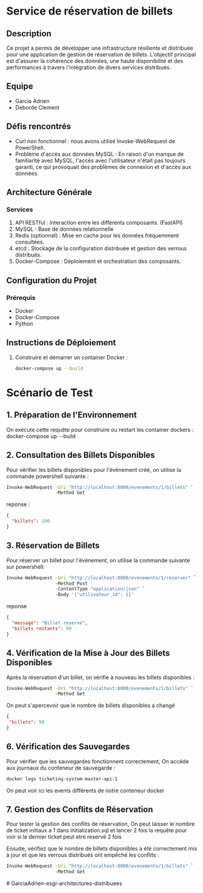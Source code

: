 # Service de réservation de billets

## Description

Ce projet a permis de développer une infrastructure résiliente et distribuée pour une application de gestion de réservation de billets. L'objectif principal est d'assurer la cohérence des données, une haute disponibilité et des performances à travers l'intégration de divers services distribués.

## Equipe

- Garcia Adrien
- Deborde Clement

## Défis rencontrés

- Curl non fonctionnel : nous avons utilisé Invoke-WebRequest de PowerShell.
- Problème d'accès aux données MySQL : En raison d'un manque de familiarité avec MySQL, l'accès avec l'utilisateur n'était pas toujours garanti, ce qui provoquait des problèmes de connexion et d'accès aux données.

## Architecture Générale

### Services

1. API RESTful : Interaction entre les différents composants. (FastAPI)
2. MySQL : Base de données relationnelle 
3. Redis (optionnel) : Mise en cache pour les données fréquemment consultées.
4. etcd : Stockage de la configuration distribuée et gestion des verrous distribués.
5. Docker-Compose : Déploiement et orchestration des composants.

## Configuration du Projet

### Prérequis

- Docker
- Docker-Compose
- Python

## Instructions de Déploiement

1. Construire et démarrer un container Docker :

   ```sh
   docker-compose up --build


 # Scénario de Test

## 1. Préparation de l'Environnement

On exécute cette requête pour construire ou restart les container dockers :
docker-compose up --build

## 2. Consultation des Billets Disponibles
Pour vérifier les billets disponibles pour l'événement créé, on utilise la commande powershell suivante :

```sh
Invoke-WebRequest -Uri "http://localhost:8000/evenements/1/billets" `
                  -Method Get

```
reponse :
```json
{
  "billets": 100
}
```
## 3. Réservation de Billets
Pour réserver un billet pour l'événement, on utilise la commande suivante sur powershell:
```sh
Invoke-WebRequest -Uri "http://localhost:8000/evenements/1/reserver" `
                  -Method Post `
                  -ContentType "application/json" `
                  -Body '{"utilisateur_id": 1}'
```
reponse
```json
{
  "message": "Billet reservé",
  "billets restants": 99
}
```
## 4.  Vérification de la Mise à Jour des Billets Disponibles
Après la réservation d'un billet, on vérifie à nouveau les billets disponibles :

```sh
Invoke-WebRequest -Uri "http://localhost:8000/evenements/1/billets" `
                  -Method Get
```
On peut s'apercevoir que le nombre de billets disponibles a changé 

```json
{
 "billets": 99
}
```
## 6.  Vérification des Sauvegardes
Pour vérifier que les sauvegardes fonctionnent correctement, On accéde aux journaux du conteneur de sauvegarde :

```sh
docker logs ticketing-system-master-api-1
```
On peut voir ici les events différents de notre conteneur docker 


## 7.  Gestion des Conflits de Réservation
Pour tester la gestion des conflits de réservation, On peut laisser le nombre de ticket initiaux a 1 dans initialization.sql et lancer 2 fois la requête pour voir si le dernier ticket peut etre reservé 2 fois

Ensuite, vérifiez que le nombre de billets disponibles a été correctement mis à jour et que les verrous distribués ont empêché les conflits :
```sh
Invoke-WebRequest -Uri "http://localhost:8000/evenements/1/billets" `
                  -Method Get
```
#   G a r c i a A d r i e n - e s g i - a r c h i t e c t u r e s - d i s t r i b u e e s 
 
 
